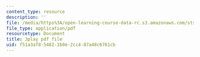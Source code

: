 ```yaml
---
content_type: resource
description: ''
file: /media/https%3A/open-learning-course-data-rc.s3.amazonaws.com/sts-050-the-history-of-mit-spring-2011/f51a3af854821b9e2cc487a48c6761cb_RwDQWPhNZ8U.pdf
file_type: application/pdf
resourcetype: Document
title: 3play pdf file
uid: f51a3af8-5482-1b9e-2cc4-87a48c6761cb
---
```

